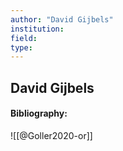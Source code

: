 ```yaml
---
author: "David Gijbels"
institution:
field:
type:
---
```


## David Gijbels
#### Bibliography:

![[@Goller2020-or]]